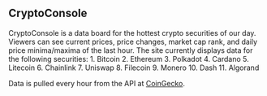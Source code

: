 ## CryptoConsole

CryptoConsole is a data board for the hottest crypto securities of our day.
Viewers can see current prices, price changes, market cap rank, and daily price minima/maxima of the last hour.
The site currently displays data for the following securities:
	1. Bitcoin
	2. Ethereum
	3. Polkadot
	4. Cardano
	5. Litecoin
	6. Chainlink
	7. Uniswap
	8. Filecoin
	9. Monero
	10. Dash
	11. Algorand

Data is pulled every hour from the API at [CoinGecko](https://www.coingecko.com/en).

